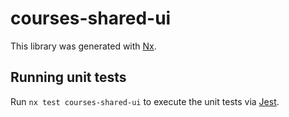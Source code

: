 # courses-shared-ui

This library was generated with [Nx](https://nx.dev).

## Running unit tests

Run `nx test courses-shared-ui` to execute the unit tests via [Jest](https://jestjs.io).
